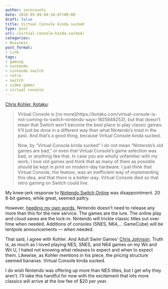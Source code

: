```yaml
---
author: zerocounts
date: 2018-05-09 04:34:47+00:00
draft: false
title: Virtual Console kinda sucked
type: post
url: /virtual-console-kinda-sucked/
categories:
- Business
post_format:
- Link
tags:
- gaming
- nintendo
- nintendo switch
- retro
- switch
- video games
- virtual console
---
```


[Chris Kohler, Kotaku](https://kotaku.com/nintendo-can-do-so-much-better-than-virtual-console-1825871773):


<blockquote>Virtual Console is [no more](https://kotaku.com/virtual-console-is-not-coming-to-switch-nintendo-says-1825848253), but that doesn’t mean that Switch won’t become the best place to play classic games. It’ll just be done in a different way than what Nintendo’s tried in the past. And that’s a good thing, because Virtual Console kinda sucked.

Now, by “Virtual Console kinda sucked” I do not mean “Nintendo’s old games are bad,” or even that Virtual Console’s game selection was bad, or anything like that. In case you are wholly unfamiliar with my work, I love old games and think that as many of them as possible should be kept in print on modern-day hardware. I just think that Virtual Console, the feature, was an inefficient way of implementing this idea, and that there is a better way. Virtual Console died so that retro gaming on Switch could live.

</blockquote>

My knee-jerk response to [Nintendo Switch Online](https://www.nintendo.com/switch/online-service/) was disappointment. 20 8-bit games, while great, seemed paltry.

However, [heeding my own words](https://www.zerocounts.net/2018/04/10/more-original-xbox-games-coming-to-xbox-one-backward-compatibility/), Nintendo doesn’t need to release any more than this for the new service. The games are the lure. The online play and cloud saves are the lock-in. Nintendo will trickle classic titles out over time when needed. Additions of consoles (SNES, N64,... GameCube) will be tentpole announcements — when needed.

That said, I agree with Kohler. And Adult Swim Games’ [Chris Johnson](https://twitter.com/superpac/status/993806026259525632?s=21). Truth is, as much as I loved playing NES, SNES, and N64 games on my Wii and Wii U, I hated not knowing what releases to expect and when to expect them. Likewise, as Kohler mentions in his piece, the pricing structure seemed bananas. Virtual Console kinda sucked.

I do wish Nintendo was offering up more than NES titles, but I get why they aren’t. I’ll take this handful for now with the excitement that lots more classics will arrive at the low fee of $20 per year.
